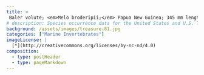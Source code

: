 ```yaml
---
title: >
 Baler volute; <em>Melo broderipii;</em> Papua New Guinea; 345 mm length; Collected by Killam
# description: Species occurrence data for the United States and U.S. Territories.
background: /assets/images/treasure-81.jpg
categories: ["Marine Invertebrates"]
imageLicense: |
  [*](http://creativecommons.org/licenses/by-nc-nd/4.0)
composition:
  - type: postHeader
  - type: pageMarkdown
---
```


